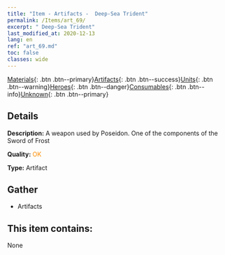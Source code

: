 ```yaml
---
title: "Item - Artifacts -  Deep-Sea Trident"
permalink: /Items/art_69/
excerpt: " Deep-Sea Trident"
last_modified_at: 2020-12-13
lang: en
ref: "art_69.md"
toc: false
classes: wide
---
```

 [Materials](/Items/){: .btn .btn--primary}[Artifacts](/Items/Artifacts/){: .btn .btn--success}[Units](/Items/Units/){: .btn .btn--warning}[Heroes](/Items/Heroes/){: .btn .btn--danger}[Consumables](/Items/Consumables/){: .btn .btn--info}[Unknown](/Items/Unknown/){: .btn .btn--primary}

## Details
 **Description:** A weapon used by Poseidon. One of the components of the Sword of Frost

 **Quality:** <span style="color: #FF8C00">OK</span>

 **Type:** Artifact

## Gather

*    Artifacts 

## This item contains:

  None

